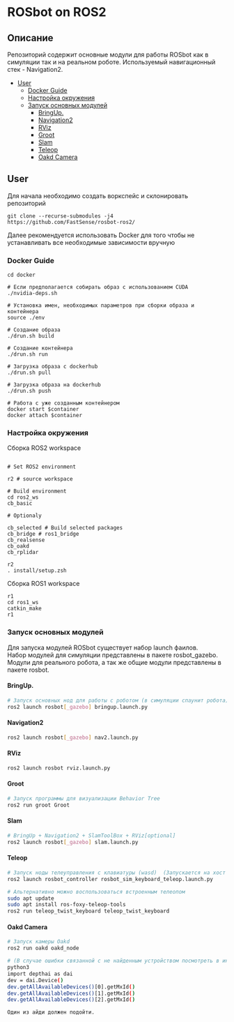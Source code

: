 # ROSbot on ROS2

## Описание
Репозиторий содержит основные модули для работы ROSbot как в симуляции так и на реальном роботе.
Используемый навигационный стек - Navigation2.

<!-- vim-markdown-toc GitLab -->

* [User](#user)
  * [Docker Guide](#docker-guide)
  * [Настройка окружения](#Настройка-окружения)
  * [Запуск основных модулей](#Запуск-основных-модулей)
    * [BringUp.](#bringup)
    * [Navigation2](#navigation2)
    * [RViz](#rviz)
    * [Groot](#groot)
    * [Slam](#slam)
    * [Teleop](#teleop)
    * [Oakd Camera](#oakd-camera)

<!-- vim-markdown-toc -->



## User 

Для начала необходимо создать воркспейс и склонировать репозиторий

```
git clone --recurse-submodules -j4 https://github.com/FastSense/rosbot-ros2/
```

Далее рекомендуется использовать Docker для того чтобы не устанавливать все необходимые зависимости вручную

### Docker Guide

```
cd docker

# Если предполагается собирать образ с использованием CUDA
./nvidia-deps.sh

# Установка имен, необходимых параметров при сборки образа и контейнера
source ./env

# Создание образа
./drun.sh build

# Создание контейнера
./drun.sh run

# Загрузка образа с dockerhub
./drun.sh pull 

# Загрузка образа на dockerhub
./drun.sh push

# Работа с уже созданным контейнером
docker start $container
docker attach $container
```

### Настройка окружения 

Сборка ROS2 workspace
```

# Set ROS2 environment

r2 # source workspace

# Build environment
cd ros2_ws
cb_basic

# Optionaly

cb_selected # Build selected packages
cb_bridge # ros1_bridge
cb_realsense 
cb_oakd 
cb_rplidar 

r2 
. install/setup.zsh
```

Сборка ROS1 workspace
```
r1
cd ros1_ws
catkin_make
r1
```

### Запуск основных модулей

Для запуска модулей ROSbot существует набор launch фаилов.  
Набор модулей для симуляции представлены в пакете rosbot_gazebo. 
Модули для реального робота, а так же общие модули представлены в пакете rosbot.

#### BringUp. 
```bash
# Запуск основных нод для работы с роботом (в симуляции спаунит робота)
ros2 launch rosbot[_gazebo] bringup.launch.py
```

#### Navigation2
```bash
ros2 launch rosbot[_gazebo] nav2.launch.py
```

#### RViz
```bash
ros2 launch rosbot rviz.launch.py
```

#### Groot
```bash
# Запуск программы для визуализации Behavior Tree
ros2 run groot Groot
```

#### Slam
```bash
# BringUp + Navigation2 + SlamToolBox + RViz[optional] 
ros2 launch rosbot[_gazebo] slam.launch.py
```

#### Teleop
```bash
# Запуск ноды телеуправления с клавиатуры (wasd)  (Запускается на хост машине)
ros2 launch rosbot_controller rosbot_sim_keyboard_teleop.launch.py

# Альтернативно можно воспользоваться встроенным телеопом
sudo apt update
sudo apt install ros-foxy-teleop-tools
ros2 run teleop_twist_keyboard teleop_twist_keyboard   
```

#### Oakd Camera
```bash
# Запуск камеры Oakd
ros2 run oakd oakd_node

# (В случае ошибки связанной с не найденным устройством посмотреть в интерпретаторе питона возможные id камеры и поменять в ноде oakd_node - device_id)
python3
import depthai as dai
dev = dai.Device()
dev.getAllAvailableDevices()[0].getMxId()
dev.getAllAvailableDevices()[1].getMxId()
dev.getAllAvailableDevices()[2].getMxId()

Один из айди должен подойти.
```
